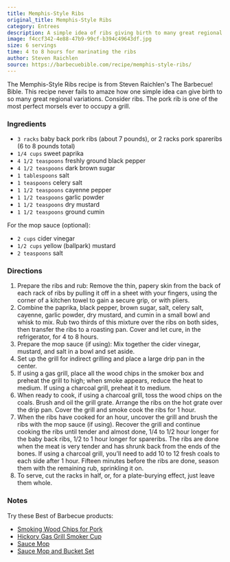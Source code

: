 ```yaml
---
title: Memphis-Style Ribs
original_title: Memphis-Style Ribs
category: Entrees
description: A simple idea of ribs giving birth to many great regional variations. The pork rib is one of the most perfect morsels ever to occupy a grill.
image: f4ccf342-4e88-47b9-99cf-b394c49643df.jpg
size: 6 servings
time: 4 to 8 hours for marinating the ribs
author: Steven Raichlen
source: https://barbecuebible.com/recipe/memphis-style-ribs/
---
```


The Memphis-Style Ribs recipe is from Steven Raichlen's The Barbecue! Bible. This recipe never fails to amaze how one simple idea can give birth to so many great regional variations. Consider ribs. The pork rib is one of the most perfect morsels ever to occupy a grill.

### Ingredients

* `3 racks` baby back pork ribs (about 7 pounds), or 2 racks pork spareribs (6 to 8 pounds total)
* `1/4 cups` sweet paprika
* `4 1/2 teaspoons` freshly ground black pepper
* `4 1/2 teaspoons` dark brown sugar
* `1 tablespoons` salt
* `1 teaspoons` celery salt
* `1 1/2 teaspoons` cayenne pepper
* `1 1/2 teaspoons` garlic powder
* `1 1/2 teaspoons` dry mustard
* `1 1/2 teaspoons` ground cumin

For the mop sauce (optional):
* `2 cups` cider vinegar
* `1/2 cups` yellow (ballpark) mustard
* `2 teaspoons` salt

### Directions

1. Prepare the ribs and rub: Remove the thin, papery skin from the back of each rack of ribs by pulling it off in a sheet with your fingers, using the corner of a kitchen towel to gain a secure grip, or with pliers.
2. Combine the paprika, black pepper, brown sugar, salt, celery salt, cayenne, garlic powder, dry mustard, and cumin in a small bowl and whisk to mix. Rub two thirds of this mixture over the ribs on both sides, then transfer the ribs to a roasting pan. Cover and let cure, in the refrigerator, for 4 to 8 hours.
3. Prepare the mop sauce (if using): Mix together the cider vinegar, mustard, and salt in a bowl and set aside.
4. Set up the grill for indirect grilling and place a large drip pan in the center.
5. If using a gas grill, place all the wood chips in the smoker box and preheat the grill to high; when smoke appears, reduce the heat to medium. If using a charcoal grill, preheat it to medium.
6. When ready to cook, if using a charcoal grill, toss the wood chips on the coals. Brush and oil the grill grate. Arrange the ribs on the hot grate over the drip pan. Cover the grill and smoke cook the ribs for 1 hour.
7. When the ribs have cooked for an hour, uncover the grill and brush the ribs with the mop sauce (if using). Recover the grill and continue cooking the ribs until tender and almost done, 1/4 to 1/2 hour longer for the baby back ribs, 1/2 to 1 hour longer for spareribs. The ribs are done when the meat is very tender and has shrunk back from the ends of the bones. If using a charcoal grill, you’ll need to add 10 to 12 fresh coals to each side after 1 hour. Fifteen minutes before the ribs are done, season them with the remaining rub, sprinkling it on.
8. To serve, cut the racks in half, or, for a plate-burying effect, just leave them whole.

### Notes

Try these Best of Barbecue products:

* [Smoking Wood Chips for Pork](http://barbecuebible.com/product/best-of-barbecue-smoking-wood-chips-for-pork/)
* [Hickory Gas Grill Smoker Cup](http://barbecuebible.com/product/disposable-gas-grill-smoker-box-with-hickory-wood-chips/)
* [Sauce Mop](http://barbecuebible.com/product/best-barbecue-barbecue-sauce-mop/)
* [Sauce Mop and Bucket Set](http://barbecuebible.com/product/best-barbecue-sauce-mop-bucket-set/)